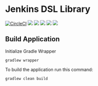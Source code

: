 # Jenkins DSL Library

[![CircleCI](https://circleci.com/gh/cn-cicd/jenkins-dsl-library/tree/main.svg?style=svg)](https://circleci.com/gh/cn-cicd/jenkins-dsl-library/tree/main)
[![](https://img.shields.io/github/license/cn-cicd/jenkins-dsl-library)](https://github.com/cn-cicd/jenkins-dsl-library)
[![](https://img.shields.io/github/issues/cn-cicd/jenkins-dsl-library)](https://github.com/cn-cicd/jenkins-dsl-library)
[![](https://img.shields.io/github/issues-closed/cn-cicd/jenkins-dsl-library)](https://github.com/cn-cicd/jenkins-dsl-library)
[![](https://img.shields.io/github/languages/code-size/cn-cicd/jenkins-dsl-library)](https://github.com/cn-cicd/jenkins-dsl-library)
[![](https://img.shields.io/github/repo-size/cn-cicd/jenkins-dsl-library)](https://github.com/cn-cicd/jenkins-dsl-library)

## Build Application ##

Initialize Gradle Wrapper

    gradlew wrapper

To build the application run this command:

    gradlew clean build
